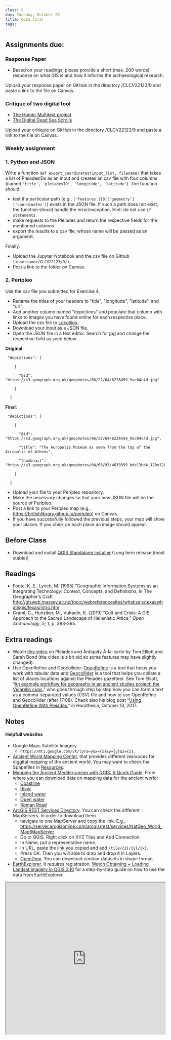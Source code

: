 ```yaml
---
class: 9
day: Tuesday, October 26
title: QGIS (1/2)
tags: 
---
```


## Assignments due:

### Response Paper
- Based on your readings, please provide a short (max. 200 words) response on what GIS is and how it informs the archaeological research.

Upload your response paper on GitHub in the directory <username>/CLCV22123/9 and paste a link to the file on Canvas.
  
### Critique of two digital tool
- [The Homer Multitext project](https://www.homermultitext.org/)
- [The Digital Dead Sea Scrolls](http://dss.collections.imj.org.il/)

Upload your critiquie on GitHub in the directory <username>/CLCV22123/9 and paste a link to the file on Canvas.

### Weekly assignment
### 1. Python and JSON
Write a function `def export_coordinates(input_list, filename)` that takes a list of PleiadesIDs as an input and creates an csv file with four columns (named `'title', 'pleiadesID', 'longitude', 'latitude'`). The function should:
- test if a particular path (e.g., `['features'][0]['geometry']['coordinates']`) exists in the JSON file. If such a path does not exist, the function should handle the error/exception. Hint: do not use `if statements`.
- make requests to the Pleiades and return the respective fields for the mentioned columns
- export the results to a csv file, whose name will be passed as an argument.

Finally:
- Upload the Jupyter Notebook and the csv file on Github `(<username>/CLCV22123/9/)`.
- Post a link to the folder on Canvas.

### 2. Peripleo
Use the csv file you submitted for Exercise 4. 

- Rename the titles of your headers to "title", "longitude", "latitude", and "url". 
- Add another column named "depictions" and populate that column with links to images you have found online for each respective place.
- Upload the csv file to [Locolligo](https://docuracy.github.io/Locolligo/).
- Download your input as a JSON file.
- Open the JSON file in a text editor. Search for jpg and change the respective field as seen below

__Original__:

```      
 "depictions": [

    {

      "@id": "https://s3.geograph.org.uk/geophotos/06/22/64/6226459_9ac04c4d.jpg"

    }

  ]
```

__Final__:

```      
 "depictions": [

    {

      "@id": "https://s3.geograph.org.uk/geophotos/06/22/64/6226459_9ac04c4d.jpg",

      "title": "The Acropolis Museum as seen from the top of the Acropolis of Athens",

      "thumbnail": "https://s3.geograph.org.uk/geophotos/04/63/93/4639399_bde13bd4_120x120.jpg"

    }

  ]
```

- Upload your file to your Peripleo repository. 
- Make the necessary changes so that your new JSON file will be the source of Peripleo.
- Post a link to your Peripleo map (e.g., https://britishlibrary.github.io/peripleo) on Canvas.
- If you have successfully followed the previous steps, your map will show your places. If you chick on each place an image should appear.

## Before Class 
- Download and install [QGIS Standalone Installer](https://qgis.org/en/site/forusers/download.html) (Long term release (most stable)) 

## Readings 
- Foote, K. E., Lynch, M. (1995) “Geographic Information Systems as an Integrating Technology: Context, Concepts, and Definitions, in The Geographer’s Craft <http://gisweb.massey.ac.nz/topic/webreferencesites/whatisgis/texaswhatisgis/texas/intro.htm>
- Graml, C., Hunziker, M., Vukadin, K. (2019) “Cult and Crisis: A GIS Approach to the Sacred Landscape of Hellenistic Attica,” _Open Archaeology_, 5; 1, p. 383-395.

## Extra readings
- Watch [this video](https://www.youtube.com/watch?v=hVuPAAAAoso&ab_channel=SarahE.Bond) on Pleiades and Antiquity À-la-carte by Tom Elliott and Sarah Bond (the video is a bit old so some features may have slightly changed).
- Use OpenRefine and Geocollider: [OpenRefine](https://openrefine.org/) is a tool that helps you work with tabular data and  [Geocollider](https://pleiades.stoa.org/news/blog/introducing-geocollider) is a tool that helps you collate a list of places locations against the Pleiades gazetteer. See Tom Elliott, “[An example workflow for geography in an ancient studies project: the Vicarello cups](https://www.youtube.com/watch?v=KMZZSVhQwXo&ab_channel=TomElliott),” who goes through step by step how you can form a text as a comma-separated values (CSV) file and how to use OpenRefine and Geocollider (after 17:08). Check also his blog post “[Using OpenRefine With Pleiades](http://horothesia.blogspot.com/2017/10/using-openrefine-with-pleiades.html),” in Horothesia, October 13, 2017.

## Notes 

#### Helpfull websites
- Google Maps Satellite Imagery
  - `https://mt1.google.com/vt/lyrs=y&x={x}&y={y}&z={z}`.
- [Ancient World Mapping Center](http://awmc.unc.edu/wordpress/), that provides different resources for diggital mapping of the ancient world. You may want to check the Spapefiles in [Resources](http://awmc.unc.edu/wordpress/map-files/).
- [Mapping the Ancient Mediterranean with QGIS: A Quick Guide](https://sites.temple.edu/tudsc/2017/01/31/mapping-the-ancient-mediterranean-with-qgis-a-quick-gude/). From where you can download data on mapping data for the ancient world:
  - [Coastline](http://awmc.unc.edu/awmc/map_data/shapefiles/physical_data/coastline/)
  - [River](http://awmc.unc.edu/awmc/map_data/shapefiles/physical_data/ba_merge/)
  - [Inland water](http://awmc.unc.edu/awmc/map_data/shapefiles/physical_data/inlandwater/)
  - [Open water](http://awmc.unc.edu/awmc/map_data/shapefiles/physical_data/openwater/)
  - [Roman Road](http://awmc.unc.edu/awmc/map_data/shapefiles/ba_roads/)
- [ArcGIS REST Services Directory](https://server.arcgisonline.com/arcgis/rest/services). You can check the different MapServers. In order to download them
  - navigate to one MapServer and copy the link. E.g., https://server.arcgisonline.com/arcgis/rest/services/NatGeo_World_Map/MapServer
  - Go to QGIS. Right click on XYZ Tiles and Add Connection.
  - In Name, put a representative name.
  - In URL, paste the link you copied and add `/tile/{z}/{y}/{x}`.
  - Press OK. Then you will able to drap  and drop it in Layers.
  - [OpenDem](https://www.opendem.info/opendem_client.html). You can download contour datasets in shape format.
- [EarthExplorer](https://earthexplorer.usgs.gov/). It requires registration. [Watch Obtaining + Loading Landsat Imagery in QGIS 3.10](https://www.youtube.com/watch?v=mBk2VIMawRE&ab_channel=MiddleburyRemoteSensing) for a step-by-step guide on how to use the data from EarthExplorer.

<iframe src="https://tsolakisgeo.github.io/DHAW2023peripleo/" style="width:100%; height:50vw;"></iframe>